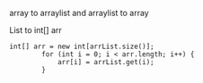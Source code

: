 array to arraylist and arraylist to array

List<Integer> to int[] arr

    int[] arr = new int[arrList.size()];
            for (int i = 0; i < arr.length; i++) {
                arr[i] = arrList.get(i);
            }